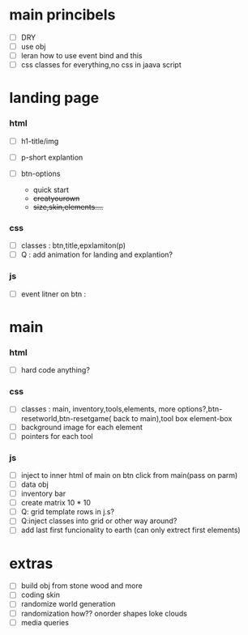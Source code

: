 # main princibels

- [ ] DRY
- [ ] use obj
- [ ] leran how to use event bind and this
- [ ] css classes for everything,no css in jaava script

# landing page

### html

- [ ] h1-title/img
- [ ] p-short explantion
- [ ] btn-options

  - quick start
  - ~~creatyourown~~
  - ~~size,skin,elements....~~

### css

- [ ] classes : btn,title,epxlamiton(p)
- [ ] Q : add animation for landing and explantion?

### js

- [ ] event litner on btn :

# main

### html

- [ ] hard code anything?

### css

- [ ] classes : main, inventory,tools,elements, more options?,btn-resetworld,btn-resetgame( back to main),tool box element-box
- [ ] background image for each element
- [ ] pointers for each tool

### js

- [ ] inject to inner html of main on btn click from main(pass on parm)
- [ ] data obj
- [ ] inventory bar
- [ ] create matrix 10 \* 10
- [ ] Q: grid template rows in j.s?
- [ ] Q:inject classes into grid or other way around?
- [ ] add last first funcionality to earth (can only extrect first elements)

# extras

- [ ] build obj from stone wood and more
- [ ] coding skin
- [ ] randomize world generation
- [ ] randomization how?? onorder shapes loke clouds
- [ ] media queries
